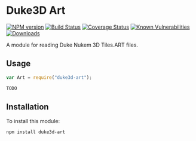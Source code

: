 # Duke3D Art

[![NPM version][npm-version-image]][npm-url]
[![Build Status][build-status-image]][build-status-url]
[![Coverage Status][coverage-image]][coverage-url]
[![Known Vulnerabilities][vulnerabilities-image]][vulnerabilities-url]
[![Downloads][npm-downloads-image]][npm-url]

A module for reading Duke Nukem 3D Tiles.ART files.

## Usage

```javascript
var Art = require("duke3d-art");

TODO
```

## Installation

To install this module:
```bash
npm install duke3d-art
```

[npm-url]: https://www.npmjs.com/package/duke3d-art
[npm-version-image]: https://img.shields.io/npm/v/duke3d-art.svg
[npm-downloads-image]: http://img.shields.io/npm/dm/duke3d-art.svg

[build-status-url]: https://travis-ci.org/nitro404/duke3d-art
[build-status-image]: https://travis-ci.org/nitro404/duke3d-art.svg?branch=master

[coverage-url]: https://coveralls.io/github/nitro404/duke3d-art?branch=master
[coverage-image]: https://coveralls.io/repos/github/nitro404/duke3d-art/badge.svg?branch=master

[vulnerabilities-url]: https://snyk.io/test/github/nitro404/duke3d-art?targetFile=package.json
[vulnerabilities-image]: https://snyk.io/test/github/nitro404/duke3d-art/badge.svg?targetFile=package.json
